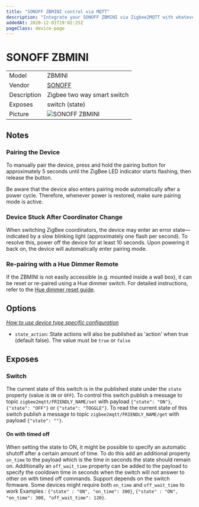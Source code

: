 ```yaml
---
title: "SONOFF ZBMINI control via MQTT"
description: "Integrate your SONOFF ZBMINI via Zigbee2MQTT with whatever smart home infrastructure you are using without the vendor's bridge or gateway."
addedAt: 2020-12-01T19:02:25Z
pageClass: device-page
---
```


<!-- !!!! -->
<!-- ATTENTION: This file is auto-generated through docgen! -->
<!-- You can only edit the "Notes"-Section between the two comment lines "Notes BEGIN" and "Notes END". -->
<!-- Do not use h1 or h2 heading within "## Notes"-Section. -->
<!-- !!!! -->

# SONOFF ZBMINI

|     |     |
|-----|-----|
| Model | ZBMINI  |
| Vendor  | [SONOFF](/supported-devices/#v=SONOFF)  |
| Description | Zigbee two way smart switch |
| Exposes | switch (state) |
| Picture | ![SONOFF ZBMINI](https://www.zigbee2mqtt.io/images/devices/ZBMINI.png) |


<!-- Notes BEGIN: You can edit here. Add "## Notes" headline if not already present. -->
## Notes

### Pairing the Device

To manually pair the device, press and hold the pairing button for approximately 5 seconds until the ZigBee LED indicator starts flashing, then release the button.

Be aware that the device also enters pairing mode automatically after a power cycle. Therefore, whenever power is restored, make sure pairing mode is active.

### Device Stuck After Coordinator Change

When switching ZigBee coordinators, the device may enter an error state—indicated by a slow blinking light (approximately one flash per second).
To resolve this, power off the device for at least 10 seconds. Upon powering it back on, the device will automatically enter pairing mode.

### Re-pairing with a Hue Dimmer Remote

If the ZBMINI is not easily accessible (e.g. mounted inside a wall box), it can be reset or re-paired using a Hue dimmer switch. For detailed instructions, refer to the [Hue dimmer reset guide](https://www.zigbee2mqtt.io/devices/324131092621.html#using-the-dimmer-to-reset-other-zigbee-devices).

<!-- Notes END: Do not edit below this line -->

## Options
*[How to use device type specific configuration](../guide/configuration/devices-groups.md#specific-device-options)*

* `state_action`: State actions will also be published as 'action' when true (default false). The value must be `true` or `false`


## Exposes

### Switch 
The current state of this switch is in the published state under the `state` property (value is `ON` or `OFF`).
To control this switch publish a message to topic `zigbee2mqtt/FRIENDLY_NAME/set` with payload `{"state": "ON"}`, `{"state": "OFF"}` or `{"state": "TOGGLE"}`.
To read the current state of this switch publish a message to topic `zigbee2mqtt/FRIENDLY_NAME/get` with payload `{"state": ""}`.

#### On with timed off
When setting the state to ON, it might be possible to specify an automatic shutoff after a certain amount of time. To do this add an additional property `on_time` to the payload which is the time in seconds the state should remain on.
Additionally an `off_wait_time` property can be added to the payload to specify the cooldown time in seconds when the switch will not answer to other on with timed off commands.
Support depends on the switch firmware. Some devices might require both `on_time` and `off_wait_time` to work
Examples : `{"state" : "ON", "on_time": 300}`, `{"state" : "ON", "on_time": 300, "off_wait_time": 120}`.

